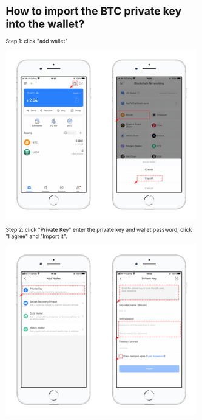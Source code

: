 # How to import the BTC private key into the wallet?

Step 1: click "add wallet"

![mceclip0.png](<../../.gitbook/assets/6 (3).png>)

Step 2: click "Private Key" enter the private key and wallet password, click "I agree" and "Import it".

![mceclip1.png](<../../.gitbook/assets/7 (5).png>)
